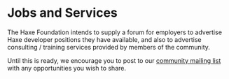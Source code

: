 # Jobs and Services

The Haxe Foundation intends to supply a forum for employers to advertise Haxe developer positions they have available, and also to advertise consulting / training services provided by members of the community.

Until this is ready, we encourage you to post to our <a href="http://groups.google.com/group/haxelang?hl=en">community mailing list</a> with any opportunities you wish to share.

